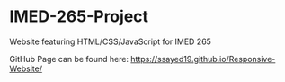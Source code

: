 # IMED-265-Project
Website featuring HTML/CSS/JavaScript for IMED 265

GitHub Page can be found here: https://ssayed19.github.io/Responsive-Website/
